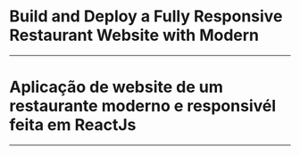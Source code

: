 # Build and Deploy a Fully Responsive Restaurant Website with Modern

---
# Aplicação de website de um restaurante moderno e responsivél feita em ReactJs

---


